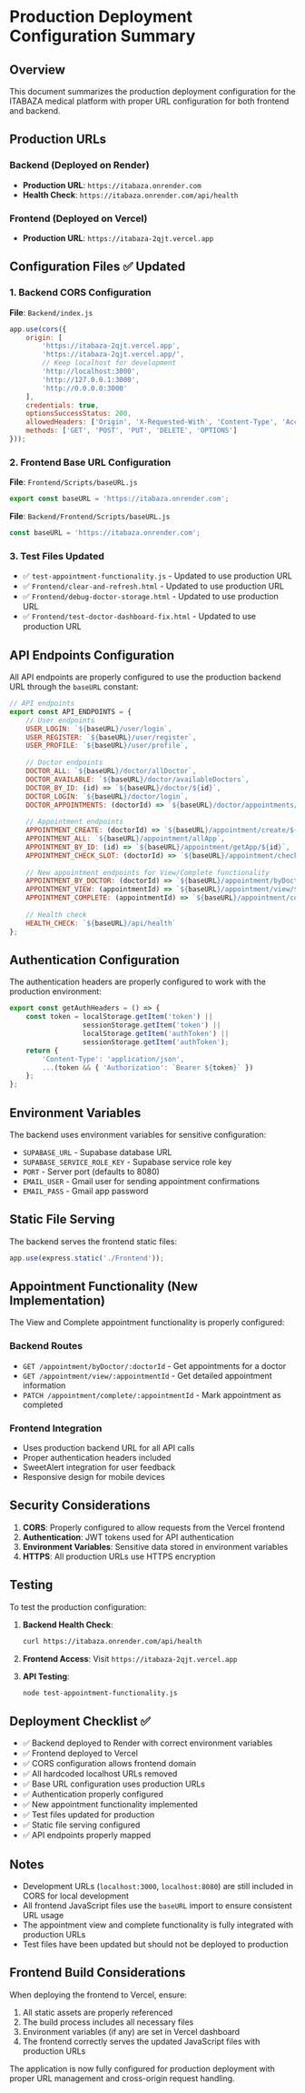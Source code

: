 # Production Deployment Configuration Summary

## Overview
This document summarizes the production deployment configuration for the ITABAZA medical platform with proper URL configuration for both frontend and backend.

## Production URLs

### Backend (Deployed on Render)
- **Production URL**: `https://itabaza.onrender.com`
- **Health Check**: `https://itabaza.onrender.com/api/health`

### Frontend (Deployed on Vercel)
- **Production URL**: `https://itabaza-2qjt.vercel.app`

## Configuration Files ✅ Updated

### 1. Backend CORS Configuration
**File**: `Backend/index.js`
```javascript
app.use(cors({
    origin: [
        'https://itabaza-2qjt.vercel.app',
        'https://itabaza-2qjt.vercel.app/',
        // Keep localhost for development
        'http://localhost:3000', 
        'http://127.0.0.1:3000', 
        'http://0.0.0.0:3000'
    ],
    credentials: true,
    optionsSuccessStatus: 200,
    allowedHeaders: ['Origin', 'X-Requested-With', 'Content-Type', 'Accept', 'Authorization'],
    methods: ['GET', 'POST', 'PUT', 'DELETE', 'OPTIONS']
}));
```

### 2. Frontend Base URL Configuration
**File**: `Frontend/Scripts/baseURL.js`
```javascript
export const baseURL = 'https://itabaza.onrender.com';
```

**File**: `Backend/Frontend/Scripts/baseURL.js`
```javascript
const baseURL = 'https://itabaza.onrender.com';
```

### 3. Test Files Updated
- ✅ `test-appointment-functionality.js` - Updated to use production URL
- ✅ `Frontend/clear-and-refresh.html` - Updated to use production URL  
- ✅ `Frontend/debug-doctor-storage.html` - Updated to use production URL
- ✅ `Frontend/test-doctor-dashboard-fix.html` - Updated to use production URL

## API Endpoints Configuration

All API endpoints are properly configured to use the production backend URL through the `baseURL` constant:

```javascript
// API endpoints
export const API_ENDPOINTS = {
    // User endpoints
    USER_LOGIN: `${baseURL}/user/login`,
    USER_REGISTER: `${baseURL}/user/register`,
    USER_PROFILE: `${baseURL}/user/profile`,
    
    // Doctor endpoints
    DOCTOR_ALL: `${baseURL}/doctor/allDoctor`,
    DOCTOR_AVAILABLE: `${baseURL}/doctor/availableDoctors`,
    DOCTOR_BY_ID: (id) => `${baseURL}/doctor/${id}`,
    DOCTOR_LOGIN: `${baseURL}/doctor/login`,
    DOCTOR_APPOINTMENTS: (doctorId) => `${baseURL}/doctor/appointments/${doctorId}`,
    
    // Appointment endpoints
    APPOINTMENT_CREATE: (doctorId) => `${baseURL}/appointment/create/${doctorId}`,
    APPOINTMENT_ALL: `${baseURL}/appointment/allApp`,
    APPOINTMENT_BY_ID: (id) => `${baseURL}/appointment/getApp/${id}`,
    APPOINTMENT_CHECK_SLOT: (doctorId) => `${baseURL}/appointment/checkSlot/${doctorId}`,
    
    // New appointment endpoints for View/Complete functionality
    APPOINTMENT_BY_DOCTOR: (doctorId) => `${baseURL}/appointment/byDoctor/${doctorId}`,
    APPOINTMENT_VIEW: (appointmentId) => `${baseURL}/appointment/view/${appointmentId}`,
    APPOINTMENT_COMPLETE: (appointmentId) => `${baseURL}/appointment/complete/${appointmentId}`,
    
    // Health check
    HEALTH_CHECK: `${baseURL}/api/health`
};
```

## Authentication Configuration

The authentication headers are properly configured to work with the production environment:

```javascript
export const getAuthHeaders = () => {
    const token = localStorage.getItem('token') || 
                  sessionStorage.getItem('token') || 
                  localStorage.getItem('authToken') || 
                  sessionStorage.getItem('authToken');
    return {
        'Content-Type': 'application/json',
        ...(token && { 'Authorization': `Bearer ${token}` })
    };
};
```

## Environment Variables

The backend uses environment variables for sensitive configuration:
- `SUPABASE_URL` - Supabase database URL
- `SUPABASE_SERVICE_ROLE_KEY` - Supabase service role key
- `PORT` - Server port (defaults to 8080)
- `EMAIL_USER` - Gmail user for sending appointment confirmations
- `EMAIL_PASS` - Gmail app password

## Static File Serving

The backend serves the frontend static files:
```javascript
app.use(express.static('./Frontend'));
```

## Appointment Functionality (New Implementation)

The View and Complete appointment functionality is properly configured:

### Backend Routes
- `GET /appointment/byDoctor/:doctorId` - Get appointments for a doctor
- `GET /appointment/view/:appointmentId` - Get detailed appointment information
- `PATCH /appointment/complete/:appointmentId` - Mark appointment as completed

### Frontend Integration
- Uses production backend URL for all API calls
- Proper authentication headers included
- SweetAlert integration for user feedback
- Responsive design for mobile devices

## Security Considerations

1. **CORS**: Properly configured to allow requests from the Vercel frontend
2. **Authentication**: JWT tokens used for API authentication
3. **Environment Variables**: Sensitive data stored in environment variables
4. **HTTPS**: All production URLs use HTTPS encryption

## Testing

To test the production configuration:

1. **Backend Health Check**:
   ```bash
   curl https://itabaza.onrender.com/api/health
   ```

2. **Frontend Access**:
   Visit `https://itabaza-2qjt.vercel.app`

3. **API Testing**:
   ```bash
   node test-appointment-functionality.js
   ```

## Deployment Checklist ✅

- ✅ Backend deployed to Render with correct environment variables
- ✅ Frontend deployed to Vercel
- ✅ CORS configuration allows frontend domain
- ✅ All hardcoded localhost URLs removed
- ✅ Base URL configuration uses production URLs
- ✅ Authentication properly configured
- ✅ New appointment functionality implemented
- ✅ Test files updated for production
- ✅ Static file serving configured
- ✅ API endpoints properly mapped

## Notes

- Development URLs (`localhost:3000`, `localhost:8080`) are still included in CORS for local development
- All frontend JavaScript files use the `baseURL` import to ensure consistent URL usage
- The appointment view and complete functionality is fully integrated with production URLs
- Test files have been updated but should not be deployed to production

## Frontend Build Considerations

When deploying the frontend to Vercel, ensure:
1. All static assets are properly referenced
2. The build process includes all necessary files
3. Environment variables (if any) are set in Vercel dashboard
4. The frontend correctly serves the updated JavaScript files with production URLs

The application is now fully configured for production deployment with proper URL management and cross-origin request handling.
